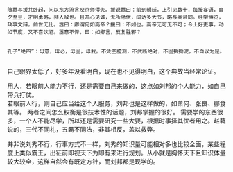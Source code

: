 ```
隗嚣与援共卧起，问以东方流言及京师得失。援说嚣曰：前到朝廷，上引见数十，每接宴语，自夕至旦，才明勇略，非人敌也。且开心见诚，无所隐伏，阔达多大节，略与高帝同。经学博览，政事文辩，前世无比。嚣曰：卿谓何如高帝？援曰：不如也。高帝无可无不可；今上好吏事，动如节度，又不喜饮酒。嚣意不怿，曰：如卿言，反复胜邪？


孔子“绝四”：毋意，毋必，毋固，毋我。不凭空臆测，不武断绝对，不固执拘泥，不自以为是。  


```

自己眼界太低了，好多年没看明白，现在也不见得明白，这个典故当经常论证。  

用人，若眼前人能力不行，还是需要自己来做的，这点如刘邦的个人能力，如自己带兵打仗。  
若眼前人行，则自己应当给这个人服务，刘邦也是这样做的，如萧何、张良、郦食其等。
两者之间怎么权衡是很技术性的话题，刘邦掌握的很好。
需要学的东西很多，一个人不能尽学，所以还是需要研究一些大要，根据时事择其优者用之。赵蕤说的，三代不同礼，五霸不同法，非其相反，盖以救弊。 
  
并非说刘秀不行，行事方式不一样，刘秀的知识量可能相对多也比较全面，某些程度上类似霸王，出征前即视天下为即有来进行规划。从小就是胸怀天下且知识体量较大较全，这样自然会有既定方针，而刘邦都是现学的。
